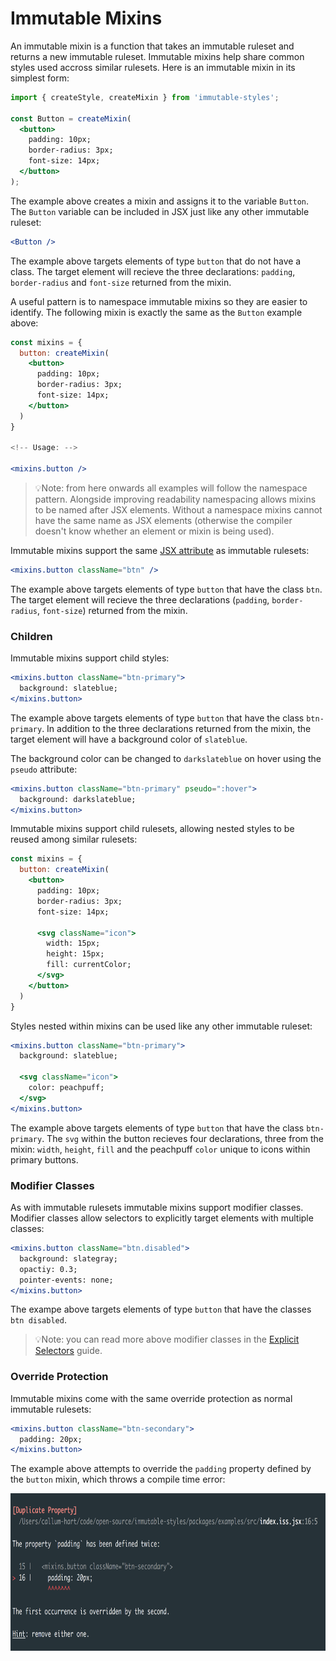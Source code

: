 # Immutable Mixins

An immutable mixin is a function that takes an immutable ruleset and returns a new immutable ruleset. Immutable mixins help share common styles used accross similar rulesets. Here is an immutable mixin in its simplest form:

```jsx
import { createStyle, createMixin } from 'immutable-styles';

const Button = createMixin(
  <button>
    padding: 10px;
    border-radius: 3px;
    font-size: 14px;
  </button>
);
```

The example above creates a mixin and assigns it to the variable `Button`. The `Button` variable can be included in JSX just like any other immutable ruleset:

```jsx
<Button />
```

The example above targets elements of type `button` that do not have a class. The target element will recieve the three declarations: `padding`, `border-radius` and `font-size` returned from the mixin.

A useful pattern is to namespace immutable mixins so they are easier to identify. The following mixin is exactly the same as the `Button` example above:

```jsx
const mixins = {
  button: createMixin(
    <button>
      padding: 10px;
      border-radius: 3px;
      font-size: 14px;
    </button>
  )
}

<!-- Usage: -->

<mixins.button />
```

> 💡Note: from here onwards all examples will follow the namespace pattern. Alongside improving readability namespacing allows mixins to be named after JSX elements. Without a namespace mixins cannot have the same name as JSX elements (otherwise the compiler doesn't know whether an element or mixin is being used).

Immutable mixins support the same [JSX attribute]() as immutable rulesets:

```jsx
<mixins.button className="btn" />
```

The example above targets elements of type `button` that have the class `btn`. The target element will recieve the three declarations (`padding`, `border-radius`, `font-size`) returned from the mixin.

### Children

Immutable mixins support child styles:

```jsx
<mixins.button className="btn-primary">
  background: slateblue;
</mixins.button>
```

The example above targets elements of type `button` that have the class `btn-primary`. In addition to the three declarations returned from the mixin, the target element will have a background color of `slateblue`.

The background color can be changed to `darkslateblue` on hover using the `pseudo` attribute:

```jsx
<mixins.button className="btn-primary" pseudo=":hover">
  background: darkslateblue;
</mixins.button>
```

Immutable mixins support child rulesets, allowing nested styles to be reused among similar rulesets:

```jsx
const mixins = {
  button: createMixin(
    <button>
      padding: 10px;
      border-radius: 3px;
      font-size: 14px;

      <svg className="icon">
        width: 15px;
        height: 15px;
        fill: currentColor;
      </svg>
    </button>
  )
}
```

Styles nested within mixins can be used like any other immutable ruleset:

```jsx
<mixins.button className="btn-primary">
  background: slateblue;

  <svg className="icon">
    color: peachpuff;
  </svg>
</mixins.button>
```

The example above targets elements of type `button` that have the class `btn-primary`. The `svg` within the button recieves four declarations, three from the mixin: `width`, `height`, `fill` and the peachpuff `color` unique to icons within primary buttons.

### Modifier Classes

As with immutable rulesets immutable mixins support modifier classes. Modifier classes allow selectors to explicitly target elements with multiple classes:

```jsx
<mixins.button className="btn.disabled">
  background: slategray;
  opactiy: 0.3;
  pointer-events: none;
</mixins.button>
```

The exampe above targets elements of type `button` that have the classes `btn disabled`.

> 💡Note: you can read more above modifier classes in the [Explicit Selectors]() guide.

### Override Protection

Immutable mixins come with the same override protection as normal immutable rulesets:

```jsx
<mixins.button className="btn-secondary">
  padding: 20px;
</mixins.button>
```

The example above attempts to override the `padding` property defined by the `button` mixin, which throws a compile time error:

<p align="center">
  <img src="../../docs/_images/MixinOverrideFound.png"
    width="785px"
    height="252px"
    alt="Override Found in mixin compile time error"
    title="Override Found in mixin compile time error"
  />
</p>